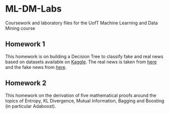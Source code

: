 # ML-DM-Labs
Coursework and laboratory files for the UofT Machine Learning and Data Mining course

## Homework 1
This homework is on building a Decision Tree to classify fake and real news based on datasets available on [Kaggle](https://www.kaggle.com). The real news is taken from [here](https://www.kaggle.com/therohk/million-headlines) and the fake news from [here](https://www.kaggle.com/mrisdal/fake-news/data).

## Homework 2
This homework on the derivation of five mathematical proofs around the topics of Entropy, KL Divergence, Mutual Information, Bagging and Boosting (in particular Adaboost). 
